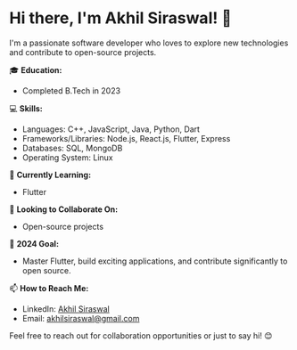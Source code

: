 # Hi there, I'm Akhil Siraswal! 👋

I'm a passionate software developer who loves to explore new technologies and contribute to open-source projects. 

🎓 **Education:**  
- Completed B.Tech in 2023

💻 **Skills:**  
- Languages: C++, JavaScript, Java, Python, Dart
- Frameworks/Libraries: Node.js, React.js, Flutter, Express
- Databases: SQL, MongoDB
- Operating System: Linux

🌱 **Currently Learning:**  
- Flutter

🤝 **Looking to Collaborate On:**  
- Open-source projects

🚀 **2024 Goal:**  
- Master Flutter, build exciting applications, and contribute significantly to open source.

📫 **How to Reach Me:**  
- LinkedIn: [Akhil Siraswal](https://www.linkedin.com/in/akhilsiraswal/)
- Email: akhilsiraswal@gmail.com

Feel free to reach out for collaboration opportunities or just to say hi! 😊

<!--
**akhilsiraswal/akhilsiraswal** is a ✨ _special_ ✨ repository because its `README.md` (this file) appears on your GitHub profile.

Here are some ideas to get you started:

- 🔭 I’m currently working on ...
- 🌱 I’m currently learning ...
- 👯 I’m looking to collaborate on ...
- 🤔 I’m looking for help with ...
- 💬 Ask me about ...
- 📫 How to reach me: ...
- 😄 Pronouns: ...
- ⚡ Fun fact: ...
-->
